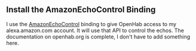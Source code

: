 ## Install the AmazonEchoControl Binding
I use the [AmazonEchoControl](https://www.openhab.org/addons/bindings/amazonechocontrol/#amazon-echo-control-binding) binding to give OpenHab access to my alexa.amazon.com account. It will use that API to control the echos. The documentation on openhab.org is complete, I don't have to add something here. 


